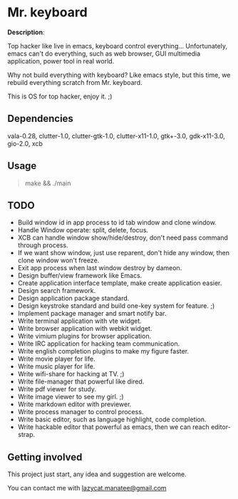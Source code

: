 # Mr. keyboard

**Description**:

Top hacker like live in emacs, keyboard control everything...
Unfortunately, emacs can't do everything, such as web browser, GUI multimedia application, power tool in real world.

Why not build everything with keyboard?
Like emacs style, but this time, we rebuild everything scratch from Mr. keyboard.

This is OS for top hacker, enjoy it. ;)

## Dependencies

vala-0.28, clutter-1.0, clutter-gtk-1.0, clutter-x11-1.0, gtk+-3.0, gdk-x11-3.0, gio-2.0, xcb

## Usage

> make && ./main

## TODO

* Build window id in app process to id tab window and clone window.
* Handle Window operate: split, delete, focus.
* XCB can handle window show/hide/destroy, don't need pass command through process.
* If we want show window, just use reparent, don't hide any window, then clone window won't freeze.
* Exit app process when last window destroy by dameon.
* Design buffer/view framework like Emacs.
* Create application interface template, make create application easier.
* Design search framework.
* Design application package standard.
* Design keystroke standard and build one-key system for feature. ;)
* Implement package manager and smart notify bar.
* Write terminal application with vte widget.
* Write browser application with webkit widget.
* Write vimium plugins for browser application.
* Write IRC application for hacking team communication.
* Write english completion plugins to make my figure faster. 
* Write movie player for life.
* Write music player for life.
* Write wifi-share for hacking at TV. ;)
* Write file-manager that powerful like dired.
* Write pdf viewer for study.
* Write image viewer to see my girl. ;)
* Write markdown editor with previewer.
* Write process manager to control process.
* Write basic editor, such as language highlight, code completion.
* Write hackable editor that powerful as emacs, then we can reach editor-strap. 

## Getting involved

This project just start, any idea and suggestion are welcome.

You can contact me with lazycat.manatee@gmail.com 

